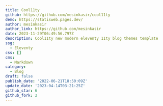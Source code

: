 ```yaml
---
title: Cool11ty
github: https://github.com/mesinkasir/cool11ty
demo: https://statisweb.pages.dev/
author: mesinkasir
author_link: https://github.com/mesinkasir
date: 2023-11-29T06:49:56.797Z
description: Cool11ty new modern eleventy 11ty blog themes template
ssg:
  - Eleventy
css: []
cms:
  - Markdown
category:
  - Blog
draft: false
publish_date: '2022-06-21T18:50:09Z'
update_date: '2023-04-14T03:21:25Z'
github_star: 6
github_fork: 2
---
```

